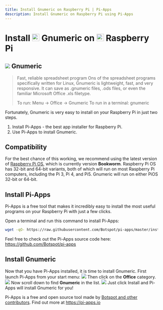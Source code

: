 ```yaml
---
title: Install Gnumeric on Raspberry Pi | Pi-Apps
description: Install Gnumeric on Raspberry Pi using Pi-Apps
---
```

<div class="simple-install-content content">

# Install <img src="/img/app-icons/Gnumeric/icon-64.png" height=24> Gnumeric on <img src=/img/other-icons/raspberrypi-icon.svg height=24> Raspberry Pi

## <img src="/img/app-icons/Gnumeric/icon-64.png"> Gnumeric
> Fast, reliable spreadsheet program
> Ons of the spreadsheet programs specifically written for Linux, Gnumeric is lightweight, fast, and very responsive. It can save as .gnumeric files, .ods files, or even the familiar Microsoft Office .xls filetype.
> 
> To run: Menu -> Office -> Gnumeric
> To run in a terminal: gnumeric

Fortunately, Gnumeric is very easy to install on your Raspberry Pi in just two steps.
1. Install Pi-Apps - the best app installer for Raspberry Pi.
2. Use Pi-Apps to install Gnumeric.
</div>
<div class="simple-install-content content">

## Compatibility
For the best chance of this working, we recommend using the latest version of [Raspberry Pi OS](https://www.raspberrypi.com/software/), which is currently version **Bookworm**.
Raspberry Pi OS has 32-bit and 64-bit variants, both of which will run on most Raspberry Pi computers, including the Pi 3, Pi 4, and Pi5.
Gnumeric will run on either PiOS 32-bit or 64-bit.
</div>
<div class="simple-install-content content">

## Install Pi-Apps

Pi-Apps is a free tool that makes it incredibly easy to install the most useful programs on your Raspberry Pi with just a few clicks.

Open a terminal and run this command to install Pi-Apps:
```bash
wget -qO- https://raw.githubusercontent.com/Botspot/pi-apps/master/install | bash
```
Feel free to check out the Pi-Apps source code here: https://github.com/Botspot/pi-apps
</div>
<div class="simple-install-content content">

## Install Gnumeric

Now that you have Pi-Apps installed, it is time to install Gnumeric.
First launch Pi-Apps from your start menu:
<img src="/img/start-menu.png">
Then click on the <b>Office</b> category.
<img src="/img/category-selections/Office.png">
Now scroll down to find <b>Gnumeric</b> in the list.
<img src="/img/app-icons/Gnumeric/app-selection.png">
Just click Install and Pi-Apps will install Gnumeric for you!
</div>
<div class="simple-install-content content">

Pi-Apps is a free and open source tool made by [Botspot and other contributors](/about/#contributors). Find out more at https://pi-apps.io
</div>

